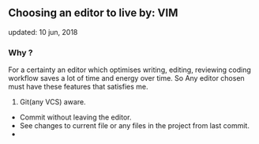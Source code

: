 ## Choosing an editor to live by: VIM 
updated: 10 jun, 2018


### Why ?
For a certainty an editor which optimises writing, editing, reviewing coding workflow saves a lot of time and energy over time. So Any editor chosen must have these features that satisfies me.
1. Git(any VCS) aware.
* Commit without leaving the editor.
* See changes to current file or any files in the project from last commit.
* 
 
